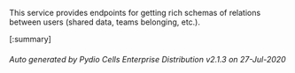 






This service provides endpoints for getting rich schemas of relations between users (shared data, teams belonging, etc.).

[:summary]

###### Auto generated by Pydio Cells Enterprise Distribution v2.1.3 on 27-Jul-2020
